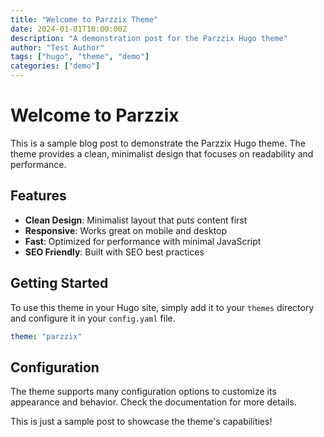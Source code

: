 ```yaml
---
title: "Welcome to Parzzix Theme"
date: 2024-01-01T10:00:00Z
description: "A demonstration post for the Parzzix Hugo theme"
author: "Test Author"
tags: ["hugo", "theme", "demo"]
categories: ["demo"]
---
```


# Welcome to Parzzix

This is a sample blog post to demonstrate the Parzzix Hugo theme. The theme provides a clean, minimalist design that focuses on readability and performance.

## Features

- **Clean Design**: Minimalist layout that puts content first
- **Responsive**: Works great on mobile and desktop
- **Fast**: Optimized for performance with minimal JavaScript
- **SEO Friendly**: Built with SEO best practices

## Getting Started

To use this theme in your Hugo site, simply add it to your `themes` directory and configure it in your `config.yaml` file.

```yaml
theme: "parzzix"
```

## Configuration

The theme supports many configuration options to customize its appearance and behavior. Check the documentation for more details.

This is just a sample post to showcase the theme's capabilities!

